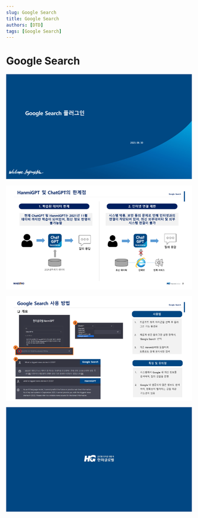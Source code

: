 ```yaml
---
slug: Google Search
title: Google Search
authors: [DTD]
tags: [Google Search]
---
```


# Google Search
![Untitled](image\google\1.png)

![Untitled](image\google\2.png)

![Untitled](image\google\3.png)

![Untitled](image\google\4.png)